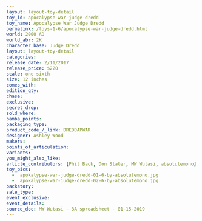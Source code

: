 ```yaml
---
layout: layout-toy-detail 
toy_id: apocalypse-war-judge-dredd
toy_name: Apocalypse War Judge Dredd
permalink: /toys-1-6/apocalypse-war-judge-dredd.html
world: 2000 AD
world_abr: 2K
character_base: Judge Dredd
layout: layout-toy-detail
categories: 
release_date: 2/11/2017
release_price: $220 
scale: one sixth
size: 12 inches
comes_with: 
edition_qty: 
chase: 
exclusive: 
secret_drop: 
sold_where: 
bamba_points: 
packaging_type: 
product_code_/_link: DREDDAPWAR
designer: Ashley Wood
makers: 
points_of_articulation: 
variants: 
you_might_also_like: 
article_contributors: [Phil Back, Don Slater, MW Wutasi, absolutemono]
toy_pics: 
  -  apokalypse-war-judge-dredd-01-6-by-absolutemono.jpg
  -  apokalypse-war-judge-dredd-02-6-by-absolutemono.jpg
backstory: 
sale_type: 
event_exclusive: 
event_details: 
source_doc: MW Wutasi - 3A spreadsheet - 01-15-2019
---
```

